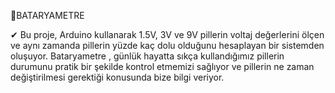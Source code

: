 🔋BATARYAMETRE

✔ Bu proje, Arduino kullanarak 1.5V, 3V ve 9V pillerin voltaj değerlerini ölçen ve aynı zamanda pillerin yüzde kaç dolu olduğunu hesaplayan bir sistemden oluşuyor. Bataryametre , günlük hayatta sıkça kullandığımız pillerin durumunu pratik bir şekilde kontrol etmemizi sağlıyor ve pillerin ne zaman değiştirilmesi gerektiği konusunda bize bilgi veriyor. 
